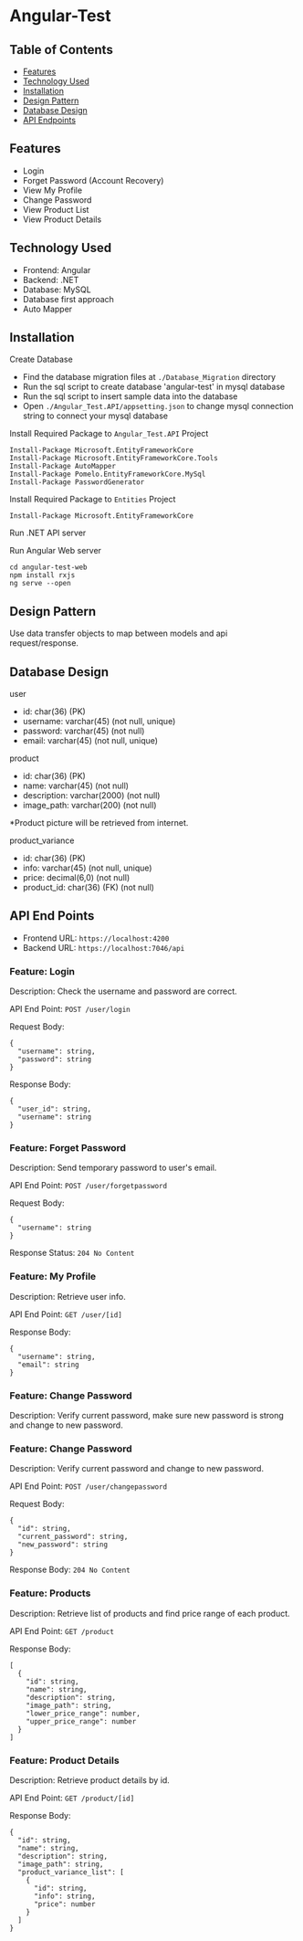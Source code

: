 # Angular-Test

## Table of Contents
- [Features](#features)
- [Technology Used](#technology-used)
- [Installation](#installation)
- [Design Pattern](#design-pattern)
- [Database Design](#database-design)
- [API Endpoints](#api-endpoints)

## Features
- Login
- Forget Password (Account Recovery)
- View My Profile
- Change Password
- View Product List
- View Product Details

## Technology Used
- Frontend: Angular
- Backend: .NET
- Database: MySQL
- Database first approach
- Auto Mapper


## Installation
Create Database
- Find the database migration files at `./Database_Migration` directory
- Run the sql script to create database 'angular-test' in mysql database
- Run the sql script to insert sample data into the database
- Open `./Angular_Test.API/appsetting.json` to change mysql connection string to connect your mysql database

Install Required Package to `Angular_Test.API` Project
```
Install-Package Microsoft.EntityFrameworkCore
Install-Package Microsoft.EntityFrameworkCore.Tools
Install-Package AutoMapper
Install-Package Pomelo.EntityFrameworkCore.MySql
Install-Package PasswordGenerator
```

Install Required Package to `Entities` Project
```
Install-Package Microsoft.EntityFrameworkCore
```

Run .NET API server

Run Angular Web server
```
cd angular-test-web
npm install rxjs
ng serve --open
```

## Design Pattern
Use data transfer objects to map between models and api request/response.

## Database Design
user
- id: char(36) (PK)
- username: varchar(45) (not null, unique)
- password: varchar(45) (not null)
- email: varchar(45) (not null, unique)

product
- id: char(36) (PK)
- name: varchar(45) (not null)
- description: varchar(2000) (not null)
- image_path: varchar(200) (not null)

*Product picture will be retrieved from internet.

product_variance
- id: char(36) (PK)
- info: varchar(45) (not null, unique)
- price: decimal(6,0) (not null)
- product_id: char(36)  (FK) (not null)

## API End Points
- Frontend URL: `https://localhost:4200`
- Backend URL: `https://localhost:7046/api`

### Feature: Login
Description: Check the username and password are correct.

API End Point: `POST /user/login`

Request Body:
```
{
  "username": string,
  "password": string
}
```
Response Body:
```
{
  "user_id": string,
  "username": string
}
```

### Feature: Forget Password
Description: Send temporary password to user's email.

API End Point: `POST /user/forgetpassword`

Request Body:
```
{
  "username": string
}
```
Response Status: `204 No Content`


### Feature: My Profile
Description: Retrieve user info.

API End Point: `GET /user/[id]`

Response Body:
```
{
  "username": string,
  "email": string
}
```

### Feature: Change Password
Description: Verify current password, make sure new password is strong and change to new password.
### Feature: Change Password
Description: Verify current password and change to new password.

API End Point: `POST /user/changepassword`

Request Body:
```
{
  "id": string,
  "current_password": string,
  "new_password": string
}
```
Response Body: `204 No Content`

### Feature: Products
Description: Retrieve list of products and find price range of each product.

API End Point: `GET /product`

Response Body:
```
[
  {
    "id": string,
    "name": string,
    "description": string,
    "image_path": string,
    "lower_price_range": number,
    "upper_price_range": number
  }
]
```

### Feature: Product Details
Description: Retrieve product details by id.

API End Point: `GET /product/[id]`

Response Body:
```
{
  "id": string,
  "name": string,
  "description": string,
  "image_path": string,
  "product_variance_list": [
    {
      "id": string,
      "info": string,
      "price": number
    }
  ]
}
```